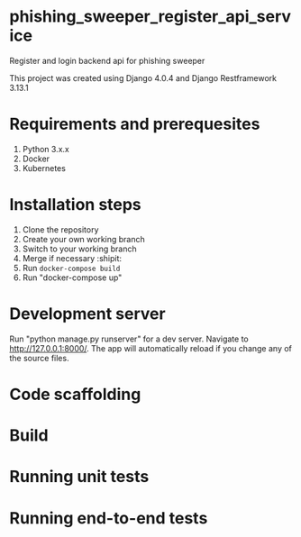 # phishing_sweeper_register_api_service
Register and login backend api for phishing sweeper

This project was created using Django 4.0.4 and Django Restframework 3.13.1

# Requirements and prerequesites
  1. Python 3.x.x
  2. Docker
  3. Kubernetes

# Installation steps
  1. Clone the repository
  2. Create your own working branch
  3. Switch to your working branch
  4. Merge if necessary :shipit:
  5. Run 
    ```
    docker-compose build
    ```
  7. Run "docker-compose up"

# Development server
Run "python manage.py runserver" for a dev server. Navigate to http://127.0.0.1:8000/. The app will automatically reload if you change any of the source files.

# Code scaffolding


# Build


# Running unit tests


# Running end-to-end tests
